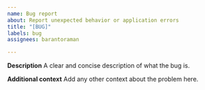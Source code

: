 ```yaml
---
name: Bug report
about: Report unexpected behavior or application errors
title: "[BUG]"
labels: bug
assignees: barantoraman

---
```


**Description**
A clear and concise description of what the bug is.

**Additional context**
Add any other context about the problem here.
